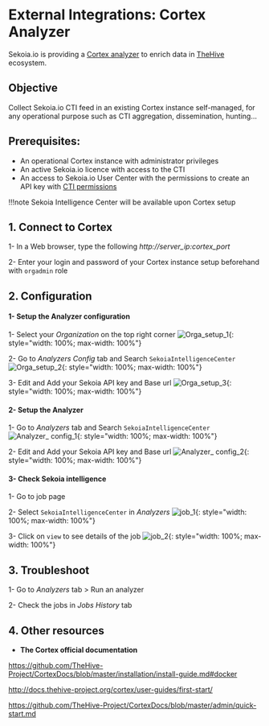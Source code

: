 # External Integrations: Cortex Analyzer

Sekoia.io is providing a [Cortex analyzer](https://github.com/TheHive-Project/Cortex-Analyzers/tree/master/analyzers/SEKOIAIntelligenceCenter) to enrich data in [TheHive](https://thehive-project.org/) ecosystem.

## Objective

Collect Sekoia.io CTI feed in an existing Cortex instance self-managed, for any operational purpose such as CTI aggregation, dissemination, hunting...

## Prerequisites:

- An operational Cortex instance with administrator privileges
- An active Sekoia.io licence with access to the CTI
- An access to Sekoia.io User Center with the permissions to create an API key with [CTI permissions](https://docs.sekoia.io/getting_started/Permissions/#cti-permissions)

!!!note
   Sekoia Intelligence Center will be available upon Cortex setup

## 1. Connect to Cortex

1- In a Web browser, type the following	_http://server_ip:cortex_port_

2- Enter your login and password of your Cortex instance setup beforehand with `orgadmin` role


## 2. Configuration

#### 1- Setup the Analyzer configuration

1- Select your _Organization_ on the top right corner
![Orga_setup_1](/assets/intelligence_center/orga_setup_1.png){: style="width: 100%; max-width: 100%"}

2- Go to _Analyzers Config_ tab and Search `SekoiaIntelligenceCenter`
![Orga_setup_2](/assets/intelligence_center/orga_setup_2.png){: style="width: 100%; max-width: 100%"}

3- Edit and Add your Sekoia API key and Base url
![Orga_setup_3](/assets/intelligence_center/orga_setup_3.png){: style="width: 100%; max-width: 100%"}

#### 2- Setup the Analyzer

1- Go to _Analyzers_ tab and Search `SekoiaIntelligenceCenter`
![Analyzer_ config_1](/assets/intelligence_center/analyzer_config_1.png){: style="width: 100%; max-width: 100%"}

2- Edit and Add your Sekoia API key and Base url
![Analyzer_ config_2](/assets/intelligence_center/analyzer_config_2.png){: style="width: 100%; max-width: 100%"}

#### 3- Check Sekoia intelligence

1- Go to job page

2- Select `SekoiaIntelligenceCenter` in _Analyzers_
![job_1](/assets/intelligence_center/job_1.png){: style="width: 100%; max-width: 100%"}

3- Click on `view` to see details of the job
![job_2](/assets/intelligence_center/job_2.png){: style="width: 100%; max-width: 100%"}

## 3. Troubleshoot

1- Go to _Analyzers_ tab > Run an analyzer

2- Check the jobs in _Jobs History_ tab

## 4. Other resources

- **The Cortex official documentation**

https://github.com/TheHive-Project/CortexDocs/blob/master/installation/install-guide.md#docker

http://docs.thehive-project.org/cortex/user-guides/first-start/

https://github.com/TheHive-Project/CortexDocs/blob/master/admin/quick-start.md

